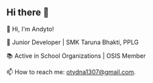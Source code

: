 ## Hi there 👋

<!--
**Otydnaandyto/Otydnaandyto** is a ✨ _special_ ✨ repository because its `README.md` (this file) appears on your GitHub profile.

Here are some ideas to get you started:
-->

👋 Hi, I'm Andyto!

🚀 Junior Developer | SMK Taruna Bhakti, PPLG

📚 Active in School Organizations | OSIS Member

📫 How to reach me: otydna1307@gmail.com.


